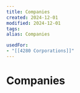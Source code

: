 ```yaml
---
title: Companies
created: 2024-12-01
modified: 2024-12-01
tags: 
alias: Companies

usedFor:
- "[[4280 Corporations]]"
---
```

# Companies
